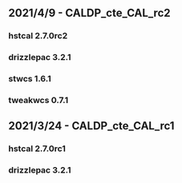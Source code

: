 ## 2021/4/9 - CALDP_cte_CAL_rc2
### hstcal 2.7.0rc2
### drizzlepac 3.2.1
### stwcs 1.6.1
### tweakwcs 0.7.1

## 2021/3/24 - CALDP_cte_CAL_rc1
### hstcal 2.7.0rc1
### drizzlepac 3.2.1

